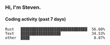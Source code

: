 ### Hi, I'm Steven.

#### Coding activity (past 7 days)
```
Rust   ▓▓▓▓▓▓▓▓▓▓▓▓▓▓▓▓▓▓▓▓▓▓▓▓▓▓▓▓▓▓  56.60%
Text   ▓▓▓▓▓▓▓▓▓▓▓▓▓▓▓▓▓▓              34.53%
other  ▓▓▓▓                             8.87%
```
